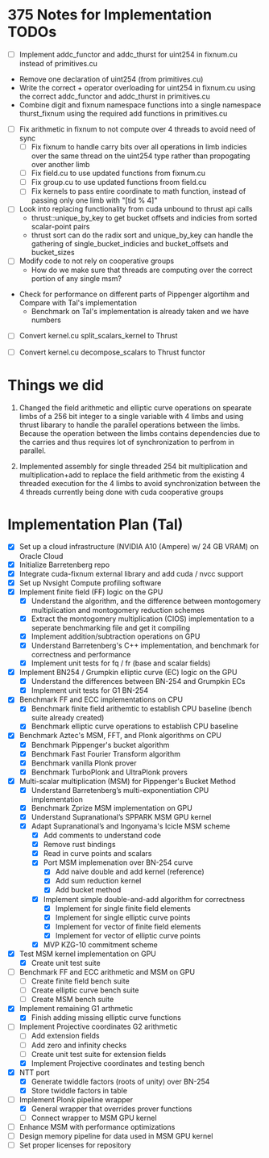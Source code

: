 # 375 Notes for Implementation TODOs
- [ ] Implement addc_functor and addc_thurst for uint254 in fixnum.cu instead of primitives.cu
- Remove one declaration of uint254 (from primitives.cu)
- Write the correct + operator overloading for uint254 in fixnum.cu using the correct addc_functor and addc_thurst in primitives.cu
- Combine digit and fixnum namespace functions into a single namespace thurst_fixnum using the required add functions in primitives.cu
- [ ] Fix arithmetic in fixnum to not compute over 4 threads to avoid need of sync
    - [ ] Fix fixnum to handle carry bits over all operations in limb indicies over the same thread on the uint254 type rather than propogating over another limb
    - [ ] Fix field.cu to use updated functions from fixnum.cu
    - [ ] Fix group.cu to use updated functions froom field.cu
    - [ ] Fix kernels to pass entire coordinate to math function, instead of passing only one limb with "[tid % 4]"
- [ ] Look into replacing functionality from cuda unbound to thrust api calls
    - thrust::unique_by_key to get bucket offsets and indicies from sorted scalar-point pairs
    - thrust sort can do the radix sort and unique_by_key can handle the gathering of single_bucket_indicies and bucket_offsets and bucket_sizes 
- [ ] Modify code to not rely on cooperative groups
    - How do we make sure that threads are computing over the correct portion of any single msm?
- Check for performance on different parts of Pippenger algortihm and Compare with Tal's implementation
    - Benchmark on Tal's implementation is already taken and we have numbers
- [ ] Convert kernel.cu split_scalars_kernel to Thrust
- [ ] Convert kernel.cu decompose_scalars to Thrust functor


# Things we did
1. Changed the field arithmetic and elliptic curve operations on spearate limbs of a 256 bit integer to a single variable with 4 limbs and using thrust libarary to handle the parallel operations between the limbs. Because the operation between the limbs contains dependencies due to the carries and thus requires lot of synchronization to perfrom in parallel.

2. Implemented assembly for single threaded 254 bit multiplication and multiplication+add to replace the field arithmetic from the existing 4 threaded execution for the 4 limbs to avoid synchronization between the 4 threads currently being done with cuda cooperative groups






    
# Implementation Plan (Tal)
- [x] Set up a cloud infrastructure (NVIDIA A10 (Ampere) w/ 24 GB VRAM) on Oracle Cloud
- [x] Initialize Barretenberg repo
- [x] Integrate cuda-fixnum external library and add cuda / nvcc support
- [x] Set up Nvsight Compute profiling software
- [x] Implement finite field (FF) logic on the GPU
    - [x] Understand the algorithm, and the difference between montogomery multiplication and montogomery reduction schemes
    - [x] Extract the montogomery multiplication (CIOS) implementation to a seperate benchmarking file and get it compiling
    - [x] Implement addition/subtraction operations on GPU
    - [x] Understand Barretenberg's C++ implementation, and benchmark for correctness and performance
    - [x] Implement unit tests for fq / fr (base and scalar fields)
- [x] Implement BN254 / Grumpkin elliptic curve (EC) logic on the GPU   
    - [x] Understand the differences between BN-254 and Grumpkin ECs
    - [x] Implement unit tests for G1 BN-254
- [x] Benchmark FF and ECC implementations on CPU
    - [x] Benchmark finite field arithemtic to establish CPU baseline (bench suite already created)
    - [x] Benchmark elliptic curve operations to establish CPU baseline
- [x] Benchmark Aztec's MSM, FFT, and Plonk algorithms on CPU
    - [x] Benchmark Pippenger's bucket algorithm
    - [x] Benchmark Fast Fourier Transform algorithm
    - [x] Benchmark vanilla Plonk prover
    - [x] Benchmark TurboPlonk and UltraPlonk provers
- [x] Multi-scalar multiplication (MSM) for Pippenger's Bucket Method
    - [x] Understand Barretenberg’s multi-exponentiation CPU implementation 
    - [x] Benchmark Zprize MSM implementation on GPU 
    - [x] Understand Supranational’s SPPARK MSM GPU kernel
    - [x] Adapt Supranational’s and Ingonyama's Icicle MSM scheme
        - [x] Add comments to understand code
        - [x] Remove rust bindings
        - [x] Read in curve points and scalars
        - [x] Port MSM implemenation over BN-254 curve
            - [x] Add naive double and add kernel (reference)
            - [x] Add sum reduction kernel 
            - [x] Add bucket method
        - [x] Implement simple double-and-add algorithm for correctness
            - [x] Implement for single finite field elements
            - [x] Implement for single elliptic curve points
            - [x] Implement for vector of finite field elements
            - [x] Implement for vector of elliptic curve points
        - [x] MVP KZG-10 commitment scheme 
- [x] Test MSM kernel implementation on GPU
    - [x] Create unit test suite
- [ ] Benchmark FF and ECC arithmetic and MSM on GPU
    - [ ] Create finite field bench suite 
    - [ ] Create elliptic curve bench suite 
    - [ ] Create MSM bench suite
- [x] Implement remaining G1 arthmetic
    - [x] Finish adding missing elliptic curve functions
- [ ] Implement Projective coordinates G2 arithmetic
    - [ ] Add extension fields
    - [ ] Add zero and infinity checks 
    - [ ] Create unit test suite for extension fields
    - [x] Implement Projective coordinates and testing bench
- [x] NTT port
    - [x] Generate twiddle factors (roots of unity) over BN-254
    - [x] Store twiddle factors in table
- [ ] Implement Plonk pipeline wrapper
    - [x] General wrapper that overrides prover functions
    - [ ] Connect wrapper to MSM GPU kernel
- [ ] Enhance MSM with performance optimizations
- [ ] Design memory pipeline for data used in MSM GPU kernel
- [ ] Set proper licenses for repository
